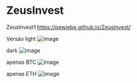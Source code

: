 # ZeusInvest
ZeusInvest1
https://pewiebe.github.io/ZeusInvest/

Versão light 
![image](https://user-images.githubusercontent.com/118542381/236820963-587ea0b7-09c9-44ff-a536-5f8992edbbf6.png)

dark
![image](https://user-images.githubusercontent.com/118542381/236821011-9a7ba9a9-d71e-48b9-906c-96ca99618073.png)

apenas BTC
![image](https://user-images.githubusercontent.com/118542381/236821066-5cb93c4a-bf68-4a3d-86b8-8b901ce88d6e.png)

apenas ETH
![image](https://user-images.githubusercontent.com/118542381/236821125-592bef1e-6b14-4731-a3c8-9481bf72d18d.png)
